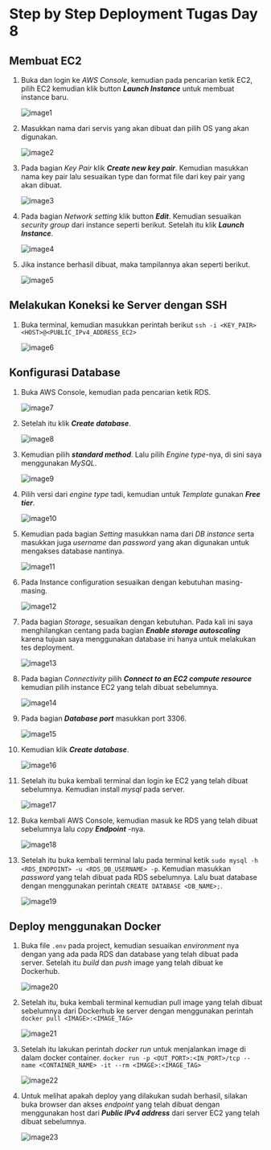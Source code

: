 
# Step by Step Deployment Tugas Day 8

## Membuat EC2

1. Buka dan login ke *AWS Console*, kemudian pada pencarian ketik EC2, pilih EC2 kemudian klik button ***Launch Instance*** untuk membuat instance baru.
   
   ![image1](./step-by-step-images/step-1.png)
   
2. Masukkan nama dari servis yang akan dibuat dan pilih OS yang akan digunakan.
   
   ![image2](./step-by-step-images/step-2.png)

3. Pada bagian *Key Pair* klik ***Create new key pair***. Kemudian masukkan nama key pair lalu sesuaikan type dan format file dari key pair yang akan dibuat.
   
   ![image3](./step-by-step-images/step-3.png)

4. Pada bagian *Network setting* klik button ***Edit***. Kemudian sesuaikan *security group* dari instance seperti berikut. Setelah itu klik ***Launch Instance***.
   
   ![image4](./step-by-step-images/step-4.png)

5. Jika instance berhasil dibuat, maka tampilannya akan seperti berikut.
   
   ![image5](./step-by-step-images/step-5.png)


## Melakukan Koneksi ke Server dengan SSH

1. Buka terminal, kemudian masukkan perintah berikut `ssh -i <KEY_PAIR> <HOST>@<PUBLIC_IPv4_ADDRESS_EC2>`
   
   ![image6](./step-by-step-images/step-6.png)


## Konfigurasi Database

1. Buka AWS Console, kemudian pada pencarian ketik RDS.
   
   ![image7](./step-by-step-images/step-7.png)

2. Setelah itu klik ***Create database***.
   
   ![image8](./step-by-step-images/step-8.png)

3. Kemudian pilih ***standard method***. Lalu pilih *Engine type*-nya, di sini saya menggunakan *MySQL*.
   
   ![image9](./step-by-step-images/step-9.png)

4. Pilih versi dari *engine type* tadi, kemudian untuk *Template* gunakan ***Free tier***. 
   
   ![image10](./step-by-step-images/step-10.png)

5. Kemudian pada bagian *Setting* masukkan nama dari *DB instance* serta masukkan juga *username* dan *password* yang akan digunakan untuk mengakses database nantinya.
   
   ![image11](./step-by-step-images/step-11.png)

6. Pada Instance configuration sesuaikan dengan kebutuhan masing-masing.
   
   ![image12](./step-by-step-images/step-12.png)

7. Pada bagian *Storage*, sesuaikan dengan kebutuhan. Pada kali ini saya menghilangkan centang pada bagian ***Enable storage autoscaling*** karena tujuan saya menggunakan database ini hanya untuk melakukan tes deployment.
   
   ![image13](./step-by-step-images/step-13.png)

8. Pada bagian *Connectivity* pilih ***Connect to an EC2 compute resource*** kemudian pilih instance EC2 yang telah dibuat sebelumnya.
   
   ![image14](./step-by-step-images/step-14.png)

9. Pada bagian ***Database port*** masukkan port 3306.
    
   ![image15](./step-by-step-images/step-15.png)

10. Kemudian klik ***Create database***.
    
    ![image16](./step-by-step-images/step-16.png)

11. Setelah itu buka kembali terminal dan login ke EC2 yang telah dibuat sebelumnya. Kemudian install *mysql* pada server. 
    
    ![image17](./step-by-step-images/step-17.png)

12. Buka kembali AWS Console, kemudian masuk ke RDS yang telah dibuat sebelumnya lalu *copy* ***Endpoint*** -nya.
    
    ![image18](./step-by-step-images/step-18.png)

13. Setelah itu buka kembali terminal lalu pada terminal ketik `sudo mysql -h <RDS_ENDPOINT> -u <RDS_DB_USERNAME> -p`. Kemudian masukkan *password* yang telah dibuat pada RDS sebelumnya. Lalu buat database dengan menggunakan perintah `CREATE DATABASE <DB_NAME>;`.
    
    ![image19](./step-by-step-images/step-19.png)


## Deploy menggunakan Docker
1. Buka file `.env` pada project, kemudian sesuaikan *environment* nya dengan yang ada pada RDS dan database yang telah dibuat pada server. Setelah itu *build* dan *push* image yang telah dibuat ke Dockerhub.
   
   ![image20](./step-by-step-images/step-20.png)

2. Setelah itu, buka kembali terminal kemudian pull image yang telah dibuat sebelumnya dari Dockerhub ke server dengan menggunakan perintah `docker pull <IMAGE>:<IMAGE_TAG>` 
   
   ![image21](./step-by-step-images/step-21.png)

3. Setelah itu lakukan perintah *docker run* untuk menjalankan image di dalam docker container. `docker run -p <OUT_PORT>:<IN_PORT>/tcp --name <CONTAINER_NAME> -it --rm <IMAGE>:<IMAGE_TAG>`
   
   ![image22](./step-by-step-images/step-22.png)

4. Untuk melihat apakah deploy yang dilakukan sudah berhasil, silakan buka browser dan akses *endpoint* yang telah dibuat dengan menggunakan host dari ***Public IPv4 address*** dari server EC2 yang telah dibuat sebelumnya.
   
   ![image23](./step-by-step-images/step-23.png)
